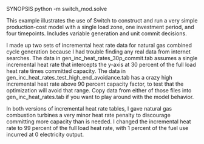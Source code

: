 SYNOPSIS
    python -m switch_mod.solve

This example illustrates the use of Switch to construct and run a very
simple production-cost model with a single load zone, one investment
period, and four timepoints. Includes variable generation and unit
commit decisions.

I made up two sets of incremental heat rate data for natural gas
combined cycle generation because I had trouble finding any real data
from internet searches. The data in gen_inc_heat_rates_30p_commit.tab
assumes a single incremental heat rate that intercepts the y-axis at 30
percent of the full load heat rate times committed capacity. The data in
gen_inc_heat_rates_test_high_end_avoidance.tab has a crazy high
incremental heat rate above 90 percent capacity factor, to test that the
optimization will avoid that range. Copy data from either of those files
into gen_inc_heat_rates.tab if you want to play around with the model
behavior.

In both versions of incremental heat rate tables, I gave natural gas
combustion turbines a very minor heat rate penalty to discourage
committing more capacity than is needed. I changed the incremental heat
rate to 99 percent of the full load heat rate, with 1 percent of the
fuel use incurred at 0 electricity output.

